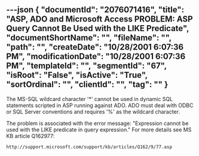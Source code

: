 ---json
{
  "documentId": "2076071416",
  "title": "ASP, ADO and Microsoft Access PROBLEM: ASP Query Cannot Be Used with the LIKE Predicate",
  "documentShortName": "",
  "fileName": "",
  "path": "",
  "createDate": "10/28/2001 6:07:36 PM",
  "modificationDate": "10/28/2001 6:07:36 PM",
  "templateId": "",
  "segmentId": "67",
  "isRoot": "False",
  "isActive": "True",
  "sortOrdinal": "",
  "clientId": "",
  "tag": ""
}
---

The MS-SQL wildcard character '*' cannot be used in dynamic SQL statements scripted in ASP running against ADO. ADO must deal with ODBC or SQL Server conventions and requires '%' as the wildcard character.

The problem is associated with the error message: &quot;Expression cannot be used with the LIKE predicate in query expression.&quot; For more details see MS KB article Q162977:

    http://support.microsoft.com/support/kb/articles/Q162/9/77.asp

